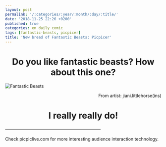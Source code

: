 ```yaml
---
layout: post
permalink: '/:categories/:year/:month/:day/:title/'
date: '2018-11-25 22:26 +0200'
published: true
categories: en daily comic
tags: [fantastic-beasts, picpicer]
title: 'New bread of Fantastic Beasts: Picpicer'
---
```

# <center> Do you like fantastic beasts? How about this one? </center>

![Fantastic Beasts]({{site.baseurl}}/uploads/WechatIMG61.jpeg)

<p align="right">From artist: jiani.littlehorse(ins)</p>

# <center> I really really do! </center>


——————————————————————

Check picpiclive.com for more interesting audience interaction technology.